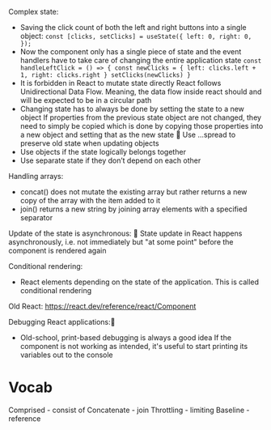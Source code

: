 Complex state:
- Saving the click count of both the left and right buttons into a single object:
`const [clicks, setClicks] = useState({
  left: 0,
  right: 0,
});`
- Now the component only has a single piece of state and the event handlers have to take care of changing the entire application state
`const handleLeftClick = () => {
  const newClicks = {
    left: clicks.left + 1,
    right: clicks.right
  }
  setClicks(newClicks)
}`
- It is forbidden in React to mutate state directly
  React follows Unidirectional Data Flow. Meaning, the data flow inside react should and will be expected to be in a circular path
- Changing state has to always be done by setting the state to a new object
  If properties from the previous state object are not changed, they need to simply be copied
  which is done by copying those properties into a new object and setting that as the new state
 Use ...spread to preserve old state when updating objects
- Use objects if the state logically belongs together
- Use separate state if they don’t depend on each other

Handling arrays:
- concat() does not mutate the existing array but rather returns a new copy of the array with the item added to it
- join() returns a new string by joining array elements with a specified separator

Update of the state is asynchronous:
󰋽 State update in React happens asynchronously, i.e. not immediately but "at some point" before the component is rendered again

Conditional rendering:
- React elements depending on the state of the application. This is called conditional rendering

Old React: https://react.dev/reference/react/Component

Debugging React applications:🐞
- Old-school, print-based debugging is always a good idea
  If the component is not working as intended, it's useful to start printing its variables out to the console


# Vocab
Comprised - consist of
Concatenate - join
Throttling - limiting
Baseline - reference
